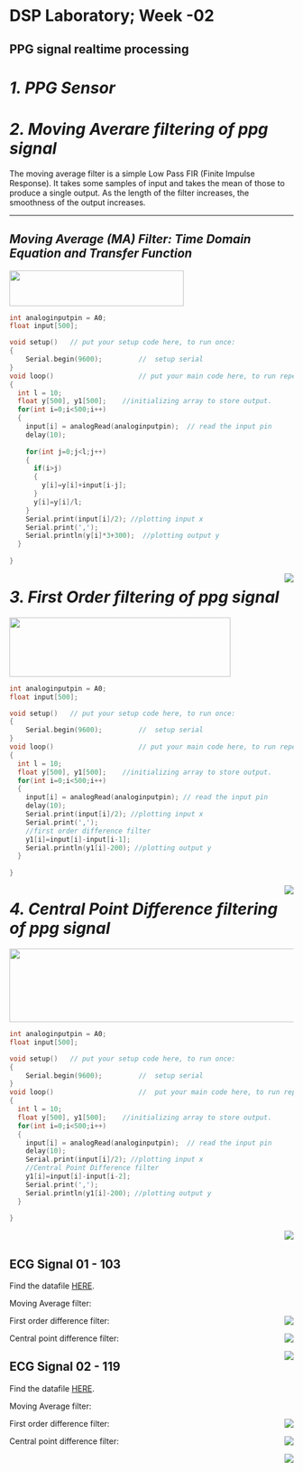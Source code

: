 # **DSP Laboratory; Week -02**
## **PPG signal realtime processing**


# *1. PPG Sensor*

# *2. Moving Averare filtering of ppg signal*
The moving average filter is a simple Low Pass FIR (Finite Impulse Response). It takes some samples of input and takes the mean of those to produce a single output. As the length of the filter increases, the smoothness of the output increases.
<hr />


## *Moving Average (MA) Filter: Time Domain Equation and Transfer Function*

<img src="equations\eqma.png" width="309" height="63"> 

``` cpp
int analoginputpin = A0;
float input[500];

void setup()   // put your setup code here, to run once:
{
    Serial.begin(9600);         //  setup serial
}
void loop()                     // put your main code here, to run repeatedly:
{
  int l = 10;
  float y[500], y1[500];    //initializing array to store output.
  for(int i=0;i<500;i++)
  {
    input[i] = analogRead(analoginputpin);  // read the input pin
    delay(10);
    
    for(int j=0;j<l;j++)
    {
      if(i>j)
      {
        y[i]=y[i]+input[i-j];
      }
      y[i]=y[i]/l;
    }
    Serial.print(input[i]/2); //plotting input x
    Serial.print(',');
    Serial.println(y[i]*3+300);  //plotting output y
  }
    
}

```


<img style="float: right;" src="gifs\ma.gif">



# *3. First Order filtering of ppg signal*

<img src="equations\eqfd.png" width="392" height="105"> <br/>

``` cpp
int analoginputpin = A0;
float input[500];

void setup()   // put your setup code here, to run once:
{
    Serial.begin(9600);         //  setup serial
}
void loop()                     // put your main code here, to run repeatedly:
{
  int l = 10;
  float y[500], y1[500];    //initializing array to store output.
  for(int i=0;i<500;i++)
  {
    input[i] = analogRead(analoginputpin); // read the input pin
    delay(10);
    Serial.print(input[i]/2); //plotting input x
    Serial.print(',');
    //first order difference filter
    y1[i]=input[i]-input[i-1];
    Serial.println(y1[i]-200); //plotting output y
  }
    
}

```

<img style="float: right;" src="gifs\df.gif">

# *4. Central Point Difference filtering of ppg signal*
<img src="equations\eqsf.png" width="586" height="130">


``` cpp
int analoginputpin = A0;
float input[500];

void setup()   // put your setup code here, to run once:
{
    Serial.begin(9600);         //  setup serial
}
void loop()                     //  put your main code here, to run repeatedly:
{
  int l = 10;
  float y[500], y1[500];    //initializing array to store output.
  for(int i=0;i<500;i++)
  {
    input[i] = analogRead(analoginputpin);  // read the input pin
    delay(10);
    Serial.print(input[i]/2); //plotting input x
    //Central Point Difference filter
    y1[i]=input[i]-input[i-2];
    Serial.print(',');
    Serial.println(y1[i]-200); //plotting output y
  }
    
}

```

<img style="float: right;" src="gifs\sf.gif">
<br/>

## **ECG Signal 01 - 103**

Find the datafile [HERE](data/ECG_103_1000samples_100hz).

Moving Average filter: 
<br/>

<img style="float: right;" src="gifs\103ma.gif">

First order difference filter:
<br/>

<img style="float: right;" src="gifs\103df.gif">

Central point difference filter:
<br/>

<img style="float: right;" src="gifs\103sf.gif">

## **ECG Signal 02 - 119**

Find the datafile [HERE](data/ECG_119_1000samples_100hz).

Moving Average filter: 
<br/>

<img style="float: right;" src="gifs\119ma.gif">

First order difference filter:
<br/>

<img style="float: right;" src="gifs\119df.gif">

Central point difference filter:
<br/>

<img style="float: right;" src="gifs\119sf.gif">
